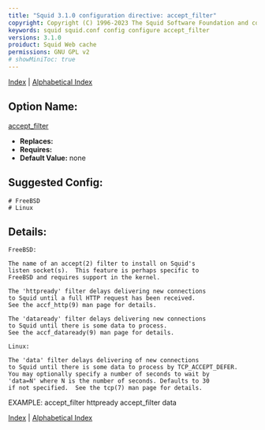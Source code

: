 ```yaml
---
title: "Squid 3.1.0 configuration directive: accept_filter"
copyright: Copyright (C) 1996-2023 The Squid Software Foundation and contributors
keywords: squid squid.conf config configure accept_filter
versions: 3.1.0
proiduct: Squid Web cache
permissions: GNU GPL v2
# showMiniToc: true
---
```

[Index](index#toc_accept_filter) | [Alphabetical Index](index_all#toc_accept_filter)

## Option Name:
[accept_filter](#accept_filter)
 * **Replaces:** 
 * **Requires:** 
 * **Default Value:** none


## Suggested Config:
```plaintext
# FreeBSD
# Linux

```

## Details:

	FreeBSD:

	The name of an accept(2) filter to install on Squid's
	listen socket(s).  This feature is perhaps specific to
	FreeBSD and requires support in the kernel.

	The 'httpready' filter delays delivering new connections
	to Squid until a full HTTP request has been received.
	See the accf_http(9) man page for details.

	The 'dataready' filter delays delivering new connections
	to Squid until there is some data to process.
	See the accf_dataready(9) man page for details.

	Linux:

	The 'data' filter delays delivering of new connections
	to Squid until there is some data to process by TCP_ACCEPT_DEFER.
	You may optionally specify a number of seconds to wait by
	'data=N' where N is the number of seconds. Defaults to 30
	if not specified.  See the tcp(7) man page for details.
EXAMPLE:
accept_filter httpready
accept_filter data



[Index](index#toc_accept_filter) | [Alphabetical Index](index_all#toc_accept_filter)

